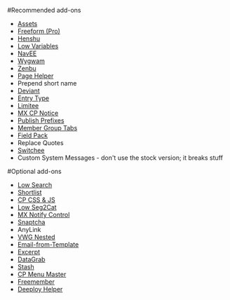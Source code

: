 #Recommended add-ons
- [Assets](https://devot-ee.com/add-ons/assets)
- [Freeform (Pro)](https://solspace.com/expressionengine/freeform)
- [Henshu](https://zenbustudio.com/software/henshu)
- [Low Variables](http://devot-ee.com/add-ons/low-variables)
- [NavEE](http://devot-ee.com/add-ons/navee)
- [Wygwam](http://devot-ee.com/add-ons/wygwam)
- [Zenbu](https://zenbustudio.com/software/zenbu)
- [Page Helper](https://devot-ee.com/add-ons/page-helper)
- Prepend short name
- [Deviant](https://devot-ee.com/add-ons/deviant)
- [Entry Type](https://devot-ee.com/add-ons/entry-type)
- [Limitee](https://devot-ee.com/add-ons/limitee)
- [MX CP Notice](https://devot-ee.com/add-ons/mx-cp-notice-ce)
- [Publish Prefixes](https://devot-ee.com/add-ons/publish-prefixes)
- [Member Group Tabs](https://devot-ee.com/add-ons/member-group-tabs)
- [Field Pack](https://devot-ee.com/add-ons/field-pack)
- Replace Quotes
- [Switchee](https://devot-ee.com/add-ons/switchee)
- Custom System Messages - don't use the stock version; it breaks stuff

#Optional add-ons
- [Low Search](https://devot-ee.com/add-ons/low-search)
- [Shortlist](https://devot-ee.com/add-ons/shortlist)
- [CP CSS & JS](https://devot-ee.com/add-ons/cp-css-js)
- [Low Seg2Cat](https://devot-ee.com/add-ons/low-seg2cat)
- [MX Notify Control](https://devot-ee.com/add-ons/mx-notify-control)
- [Snaptcha](https://devot-ee.com/add-ons/snaptcha)
- AnyLink
- [VWG Nested](https://devot-ee.com/add-ons/vmg-nested)
- [Email-from-Template](https://devot-ee.com/add-ons/email-from-template)
- [Excerpt](https://devot-ee.com/add-ons/excerpt1)
- [DataGrab](https://devot-ee.com/add-ons/datagrab)
- [Stash](https://devot-ee.com/add-ons/stash)
- [CP Menu Master](https://devot-ee.com/add-ons/cp-menu-master)
- [Freemember](https://github.com/devdemon/freemember)
- [Deeploy Helper](https://www.hopstudios.com/software/deeploy_helper)
